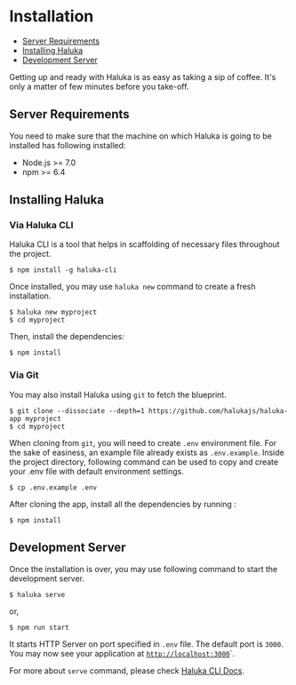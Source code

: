 # Installation

*   [Server Requirements](#serverrequirements)
*   [Installing Haluka](#installinghaluka)
*   [Development Server](#developmentserver)


Getting up and ready with Haluka is as easy as taking a sip of coffee. It's only a matter of few minutes before you take-off.


## Server Requirements

You need to make sure that the machine on which Haluka is going to be installed has following installed:

*   Node.js >= 7.0
*   npm >= 6.4

## Installing Haluka


### Via Haluka CLI 

Haluka CLI is a tool that helps in scaffolding of necessary files throughout the project.

    $ npm install -g haluka-cli

Once installed, you may use `haluka new` command to create a fresh installation.

    $ haluka new myproject
    $ cd myproject
Then, install the dependencies:

	$ npm install

### Via Git

You may also install Haluka using `git` to fetch the blueprint.
```shell
$ git clone --dissociate --depth=1 https://github.com/halukajs/haluka-app myproject
$ cd myproject
```

When cloning from `git`, you will need to create `.env` environment file. For the sake of easiness, an example file already exists as `.env.example`. Inside the project directory, following command can be used to copy and create your .env file with default environment settings.

```shell
$ cp .env.example .env
```
After cloning the app, install all the dependencies by running :

```shell
$ npm install
```

## Development Server

Once the installation is over, you may use following command to start the development server.

    $ haluka serve

or,

	$ npm run start

It starts HTTP Server on port specified in `.env` file. The default port is `3000`. You may now see your application at [`http://localhost:3000`](http://localhost:3000)`.


For more about `serve` command, please check <a href="/cli">Haluka CLI Docs</a>.
